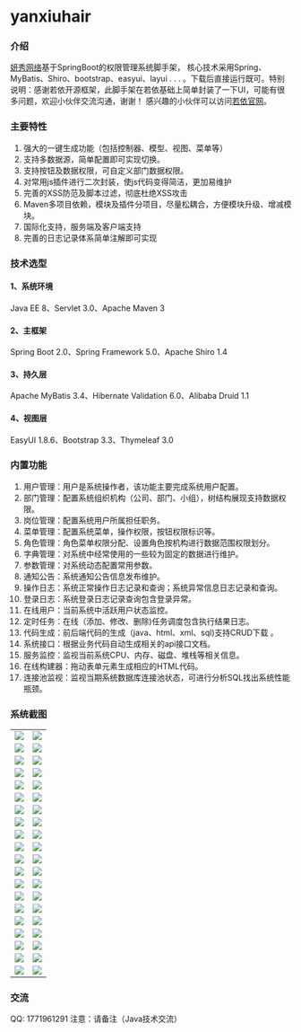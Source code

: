 # yanxiuhair

### 介绍
[妍秀网络](http://www.yanxiuhair.com)基于SpringBoot的权限管理系统脚手架， 核心技术采用Spring、MyBatis、Shiro、bootstrap、easyui、layui . . . 。下载后直接运行既可。特别说明：感谢若依开源框架，此脚手架在若依基础上简单封装了一下UI，可能有很多问题，欢迎小伙伴交流沟通，谢谢！
感兴趣的小伙伴可以访问[若依官网](http://www.ruoyi.vip)。

### 主要特性
1. 强大的一键生成功能（包括控制器、模型、视图、菜单等）
2. 支持多数据源，简单配置即可实现切换。
3. 支持按钮及数据权限，可自定义部门数据权限。
4. 对常用js插件进行二次封装，使js代码变得简洁，更加易维护
5. 完善的XSS防范及脚本过滤，彻底杜绝XSS攻击
6. Maven多项目依赖，模块及插件分项目，尽量松耦合，方便模块升级、增减模块。
7. 国际化支持，服务端及客户端支持
8. 完善的日志记录体系简单注解即可实现

### 技术选型 

#### 1、系统环境
Java EE 8、Servlet 3.0、Apache Maven 3

#### 2、主框架
Spring Boot 2.0、Spring Framework 5.0、Apache Shiro 1.4

#### 3、持久层
Apache MyBatis 3.4、Hibernate Validation 6.0、Alibaba Druid 1.1

#### 4、视图层
EasyUI 1.8.6、Bootstrap 3.3、Thymeleaf 3.0

### 内置功能

1.  用户管理：用户是系统操作者，该功能主要完成系统用户配置。
2.  部门管理：配置系统组织机构（公司、部门、小组），树结构展现支持数据权限。
3.  岗位管理：配置系统用户所属担任职务。
4.  菜单管理：配置系统菜单，操作权限，按钮权限标识等。
5.  角色管理：角色菜单权限分配、设置角色按机构进行数据范围权限划分。
6.  字典管理：对系统中经常使用的一些较为固定的数据进行维护。
7.  参数管理：对系统动态配置常用参数。
8.  通知公告：系统通知公告信息发布维护。
9.  操作日志：系统正常操作日志记录和查询；系统异常信息日志记录和查询。
10. 登录日志：系统登录日志记录查询包含登录异常。
11. 在线用户：当前系统中活跃用户状态监控。
12. 定时任务：在线（添加、修改、删除)任务调度包含执行结果日志。
13. 代码生成：前后端代码的生成（java、html、xml、sql)支持CRUD下载 。
14. 系统接口：根据业务代码自动生成相关的api接口文档。
15. 服务监控：监视当前系统CPU、内存、磁盘、堆栈等相关信息。
16. 在线构建器：拖动表单元素生成相应的HTML代码。
17. 连接池监视：监视当期系统数据库连接池状态，可进行分析SQL找出系统性能瓶颈。

### 系统截图

<table>
    <tr>
        <td><img src="https://gitee.com/yanxiuhair/yanxiuhair/raw/master/doc/0101.png"/></td>
        <td><img src="https://gitee.com/yanxiuhair/yanxiuhair/raw/master/doc/0102.png"/></td>
    </tr>
    <tr>
        <td><img src="https://gitee.com/yanxiuhair/yanxiuhair/raw/master/doc/0103.png"/></td>
        <td><img src="https://gitee.com/yanxiuhair/yanxiuhair/raw/master/doc/0104.png"/></td>
    </tr>
    <tr>
        <td><img src="https://gitee.com/yanxiuhair/yanxiuhair/raw/master/doc/0201.png"/></td>
        <td><img src="https://gitee.com/yanxiuhair/yanxiuhair/raw/master/doc/0202.png"/></td>
    </tr>
    <tr>
        <td><img src="https://gitee.com/yanxiuhair/yanxiuhair/raw/master/doc/0203.png"/></td>
        <td><img src="https://gitee.com/yanxiuhair/yanxiuhair/raw/master/doc/0204.png"/></td>
    </tr>	 
    <tr>
        <td><img src="https://gitee.com/yanxiuhair/yanxiuhair/raw/master/doc/0301.png"/></td>
        <td><img src="https://gitee.com/yanxiuhair/yanxiuhair/raw/master/doc/0302.png"/></td>
    </tr>
    <tr>
        <td><img src="https://gitee.com/yanxiuhair/yanxiuhair/raw/master/doc/0303.png"/></td>
        <td><img src="https://gitee.com/yanxiuhair/yanxiuhair/raw/master/doc/0304.png"/></td>
    </tr>
    <tr>
        <td><img src="https://gitee.com/yanxiuhair/yanxiuhair/raw/master/doc/0401.png"/></td>
        <td><img src="https://gitee.com/yanxiuhair/yanxiuhair/raw/master/doc/0402.png"/></td>
    </tr>
    <tr>
        <td><img src="https://gitee.com/yanxiuhair/yanxiuhair/raw/master/doc/0403.png"/></td>
        <td><img src="https://gitee.com/yanxiuhair/yanxiuhair/raw/master/doc/0404.png"/></td>
    </tr>
    <tr>
        <td><img src="https://gitee.com/yanxiuhair/yanxiuhair/raw/master/doc/0501.png"/></td>
        <td><img src="https://gitee.com/yanxiuhair/yanxiuhair/raw/master/doc/0502.png"/></td>
    </tr>
    <tr>
        <td><img src="https://gitee.com/yanxiuhair/yanxiuhair/raw/master/doc/0601.png"/></td>
        <td><img src="https://gitee.com/yanxiuhair/yanxiuhair/raw/master/doc/0602.png"/></td>
    </tr>
    <tr>
        <td><img src="https://gitee.com/yanxiuhair/yanxiuhair/raw/master/doc/0701.png"/></td>
        <td><img src="https://gitee.com/yanxiuhair/yanxiuhair/raw/master/doc/0702.png"/></td>
    </tr>
    <tr>
        <td><img src="https://gitee.com/yanxiuhair/yanxiuhair/raw/master/doc/0801.png"/></td>
        <td><img src="https://gitee.com/yanxiuhair/yanxiuhair/raw/master/doc/0802.png"/></td>
    </tr>
    <tr>
        <td><img src="https://gitee.com/yanxiuhair/yanxiuhair/raw/master/doc/0901.png"/></td>
        <td><img src="https://gitee.com/yanxiuhair/yanxiuhair/raw/master/doc/0902.png"/></td>
    </tr>
    <tr>
        <td><img src="https://gitee.com/yanxiuhair/yanxiuhair/raw/master/doc/1001.png"/></td>
        <td><img src="https://gitee.com/yanxiuhair/yanxiuhair/raw/master/doc/1002.png"/></td>
    </tr>
    <tr>
        <td><img src="https://gitee.com/yanxiuhair/yanxiuhair/raw/master/doc/1101.png"/></td>
        <td><img src="https://gitee.com/yanxiuhair/yanxiuhair/raw/master/doc/1102.png"/></td>
    </tr>
    <tr>
        <td><img src="https://gitee.com/yanxiuhair/yanxiuhair/raw/master/doc/1201.png"/></td>
        <td><img src="https://gitee.com/yanxiuhair/yanxiuhair/raw/master/doc/1301.png"/></td>
    </tr>
    <tr>
        <td><img src="https://gitee.com/yanxiuhair/yanxiuhair/raw/master/doc/1302.png"/></td>
        <td><img src="https://gitee.com/yanxiuhair/yanxiuhair/raw/master/doc/1303.png"/></td>
    </tr>
    <tr>
        <td><img src="https://gitee.com/yanxiuhair/yanxiuhair/raw/master/doc/1304.png"/></td>
        <td><img src="https://gitee.com/yanxiuhair/yanxiuhair/raw/master/doc/1401.png"/></td>
    </tr>
    <tr>
        <td><img src="https://gitee.com/yanxiuhair/yanxiuhair/raw/master/doc/1501.png"/></td>
        <td><img src="https://gitee.com/yanxiuhair/yanxiuhair/raw/master/doc/1601.png"/></td>
    </tr>
    <tr>
        <td><img src="https://gitee.com/yanxiuhair/yanxiuhair/raw/master/doc/1701.png"/></td>
        <td><img src="https://gitee.com/yanxiuhair/yanxiuhair/raw/master/doc/1801.png"/></td>
    </tr>
</table>

### 交流

QQ: 1771961291
注意：请备注（Java技术交流）
